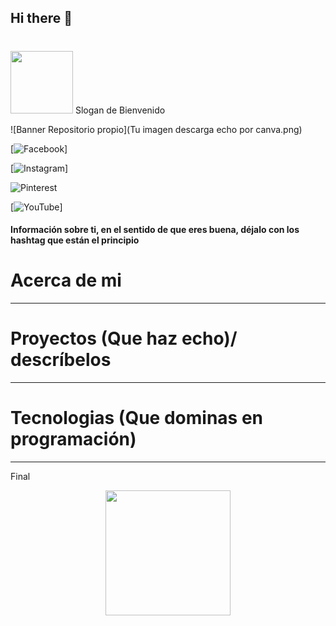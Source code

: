 ## Hi there 👋
# <div id="header" align="center">
  <img src="https://media.giphy.com/media/SCTIKERS/giphy.gif" width="100"/> Slogan de Bienvenido

![Banner  Repositorio propio](Tu imagen descarga echo por canva.png)

[![Facebook](https://img.shields.io/badge/Facebook-%231877F2.svg?style=for-the-badge&logo=Facebook&logoColor=white)]

[![Instagram](https://img.shields.io/badge/Instagram-%23E4405F.svg?style=for-the-badge&logo=Instagram&logoColor=white)]

![Pinterest](https://img.shields.io/badge/Pinterest-%23E60023.svg?style=for-the-badge&logo=Pinterest&logoColor=white)

[![YouTube](https://img.shields.io/badge/YouTube-%23FF0000.svg?style=for-the-badge&logo=YouTube&logoColor=white)]

#### Información sobre ti, en el sentido de que eres buena, déjalo con los hashtag que están el principio

# Acerca de mi

--------

# Proyectos (Que haz echo)/ descríbelos

---------

# Tecnologias (Que dominas en programación)

---------

Final

<div id="header" align="center">
  <img src="https://media.giphy.com/media/4WULPsp0IQlfjRTRCK/giphy.gif" width="200"/>
</div>
<!--
**mariaconcepcion444/mariaconcepcion444** is a ✨ _special_ ✨ repository because its `README.md` (this file) appears on your GitHub profile.

Here are some ideas to get you started:

- 🔭 I’m currently working on ...
- 🌱 I’m currently learning ...
- 👯 I’m looking to collaborate on ...
- 🤔 I’m looking for help with ...
- 💬 Ask me about ...
- 📫 How to reach me: ...
- 😄 Pronouns: ...
- ⚡ Fun fact: ...
-->
